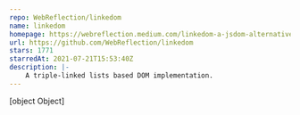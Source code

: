 ```yaml
---
repo: WebReflection/linkedom
name: linkedom
homepage: https://webreflection.medium.com/linkedom-a-jsdom-alternative-53dd8f699311
url: https://github.com/WebReflection/linkedom
stars: 1771
starredAt: 2021-07-21T15:53:40Z
description: |-
    A triple-linked lists based DOM implementation.
---
```


[object Object]
